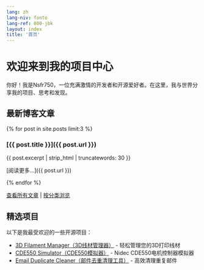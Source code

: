 ```yaml
---
lang: zh
lang-niv: fonto
lang-ref: 000-jbk
layout: index
title: '首页'
---
```


# 欢迎来到我的项目中心

你好！我是Nsfr750，一位充满激情的开发者和开源爱好者。在这里，我与世界分享我的项目、思考和发现。

## 最新博客文章

{% for post in site.posts limit:3 %}
### [{{ post.title }}]({{ post.url }})

{{ post.excerpt | strip_html | truncatewords: 30 }}

[阅读更多...]({{ post.url }})

{% endfor %}

[查看所有文章](blog) | [按分类浏览](categories)

## 精选项目

以下是我最受欢迎的一些开源项目：

- [3D Filament Manager（3D线材管理器）](https://github.com/Nsfr750/3D_Filament_Manager) - 轻松管理您的3D打印线材
- [CDE550 Simulator（CDE550模拟器）](https://github.com/Nsfr750/CDE550-sim) - Nidec CDE550电机控制器模拟器
- [Email Duplicate Cleaner（邮件去重清理工具）](https://github.com/Nsfr750/EmailDuplicateCleaner) - 高效清理重复邮件
